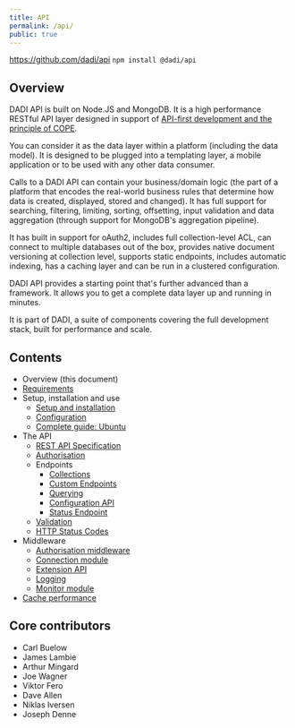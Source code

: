 ```yaml
---
title: API
permalink: /api/
public: true
---
```


https://github.com/dadi/api
`npm install @dadi/api`

## Overview

DADI API is built on Node.JS and MongoDB. It is a high performance RESTful API layer designed in support of [API-first development and the principle of COPE](./apiFirst.md).

You can consider it as the data layer within a platform (including the data model). It is designed to be plugged into a templating layer, a mobile application or to be used with any other data consumer.

Calls to a DADI API can contain your business/domain logic (the part of a platform that encodes the real-world business rules that determine how data is created, displayed, stored and changed). It has full support for searching, filtering, limiting, sorting, offsetting, input validation and data aggregation (through support for MongoDB's aggregation pipeline).

It has built in support for oAuth2, includes full collection-level ACL, can connect to multiple databases out of the box, provides native document versioning at collection level, supports static endpoints, includes automatic indexing, has a caching layer and can be run in a clustered configuration.

DADI API provides a starting point that's further advanced than a framework. It allows you to get a complete data layer up and running in minutes.

It is part of DADI, a suite of components covering the full development stack, built for performance and scale.

## Contents

* Overview (this document)
* [Requirements](./requirements.md)
* Setup, installation and use
	* [Setup and installation](./setupAndInstallation.md)
	* [Configuration](./configuration.md)
	* [Complete guide: Ubuntu](./installGuide.ubuntu.md)
* The API
	* [REST API Specification](./restApiSpecification.md)
	* [Authorisation](./authorisation.md)
	* Endpoints
	  * [Collections](./endpointsCollections.md)
	  * [Custom Endpoints](./endpointsCustom.md)
	  * [Querying](./querying.md)
	  * [Configuration API](./configApi.md)
	  * [Status Endpoint](./status.md)
	* [Validation](./validation.md)
	* [HTTP Status Codes](./httpStatuses.md)
* Middleware
	* [Authorisation middleware](./authMiddleware.md)
	* [Connection module](./connectionModule.md)
	* [Extension API](./extensionApi.md)
	* [Logging](./logging.md)
	* [Monitor module](./monitorModule.md)
* [Cache performance](./cachePerformance.md)

## Core contributors

* Carl Buelow
* James Lambie
* Arthur Mingard
* Joe Wagner
* Viktor Fero
* Dave Allen
* Niklas Iversen
* Joseph Denne